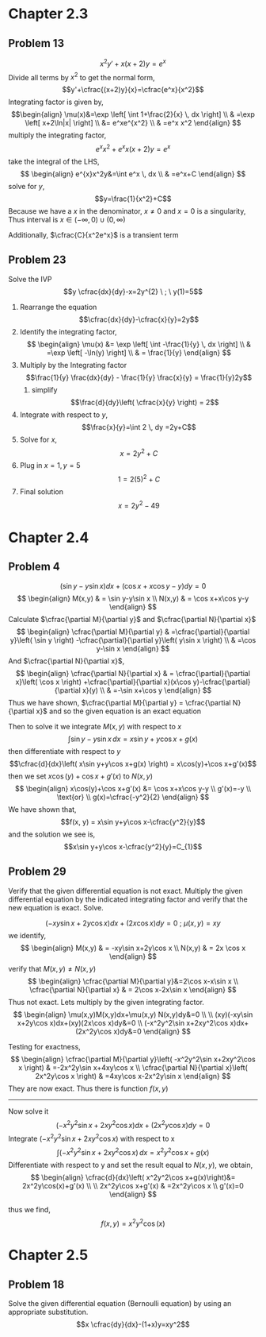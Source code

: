 # Chapter 2.3

## Problem 13
$$x^2y'+x(x+2)y=e^x$$
Divide all terms by $x^2$ to get the normal form,
$$y'+\cfrac{(x+2)y}{x}=\cfrac{e^x}{x^2}$$
Integrating factor is given by,
$$\begin{align}
\mu(x)&=\exp \left[ \int 1+\frac{2}{x} \, dx  \right] \\
 & =\exp \left[ x+2\ln|x| \right] \\
&= e^xe^{x^2} \\
 & =e^x x^2
\end{align} $$
multiply the integrating factor,
$$e^{x}x^2+e^{x}x(x+2)y=e^x$$
take the integral of the LHS,
$$
\begin{align}
e^{x}x^2y&=\int e^x \, dx  \\
 & =e^x+C
\end{align}
$$
solve for $y$,
$$y=\frac{1}{x^2}+C$$
Because we have a $x$ in the denominator, $x\neq 0$ and $x=0$ is a singularity,
Thus interval is $x \in(-\infty,0)\cup(0,\infty)$

Additionally, $\cfrac{C}{x^2e^x}$ is a transient term

## Problem 23
Solve the IVP 
$$y \cfrac{dx}{dy}-x=2y^{2} \ ; \ y(1)=5$$
1. Rearrange the equation
$$\cfrac{dx}{dy}-\cfrac{x}{y}=2y$$
2. Identify the integrating factor,
$$
\begin{align}
\mu(x) &= \exp \left[ \int -\frac{1}{y} \, dx  \right]  \\
 & =\exp \left[ -\ln(y) \right] \\
 & = \frac{1}{y} 
\end{align}
$$
3. Multiply by the Integrating factor
$$\frac{1}{y} \frac{dx}{dy} - \frac{1}{y} \frac{x}{y} = \frac{1}{y}2y$$
	1. simplify
$$\frac{d}{dy}\left( \cfrac{x}{y} \right) = 2$$
4. Integrate with respect to $y$,
$$\frac{x}{y}=\int 2 \, dy =2y+C$$
5. Solve for $x$,
$$x=2y^2+C$$
6. Plug in $x=1, y=5$
$$1=2(5)^2+C$$
7. Final solution
$$x = 2y^2-49$$
# Chapter 2.4
## Problem 4
$$(\sin y-y\sin x)dx+(\cos x+x\cos y-y)dy=0$$
$$
\begin{align}
M(x,y) & = \sin y-y\sin x \\
N(x,y)  &  = \cos x+x\cos y-y
\end{align}
$$
  Calculate $\cfrac{\partial M}{\partial y}$ and $\cfrac{\partial N}{\partial x}$ 
  $$
  \begin{align}
\cfrac{\partial M}{\partial y} & =\cfrac{\partial}{\partial y}\left( \sin y \right) -\cfrac{\partial}{\partial y}\left( y\sin x \right) \\
 & =\cos y-\sin x 
\end{align}
$$
And $\cfrac{\partial N}{\partial x}$,
$$
\begin{align}
\cfrac{\partial N}{\partial x} & = \cfrac{\partial}{\partial x}\left( \cos x \right) +\cfrac{\partial}{\partial x}(x\cos y)-\cfrac{\partial}{\partial x}(y) \\
 & =-\sin x+\cos y
\end{align}
$$
Thus we have shown, $\cfrac{\partial M}{\partial y} = \cfrac{\partial N}{\partial x}$ and so the given equation is an exact equation

Then to solve it we integrate $M(x,y)$ with respect to $x$
$$\int \sin y-y\sin x \, dx = x\sin y+y \cos x+g(x)$$
then differentiate with respect to $y$
$$\cfrac{d}{dx}\left( x\sin y+y\cos x+g(x) \right) = x\cos(y)+\cos x+g'(x)$$
then we set $x\cos(y)+\cos x+g'(x)$ to $N(x,y)$
$$
\begin{align}
x\cos(y)+\cos x+g'(x) &= \cos x+x\cos y-y \\
g'(x)=-y \\
\text{or} \\
g(x)=\cfrac{-y^2}{2}
\end{align}
$$
We have shown that,
$$f(x, y) = x\sin y+y\cos x-\cfrac{y^2}{y}$$
and the solution we see is,
$$x\sin y+y\cos x-\cfrac{y^2}{y}=C_{1}$$
## Problem 29
Verify that the given differential equation is not exact. Multiply the given differential equation by the indicated integrating factor and verify that the new equation is exact. Solve.

$$(-xy\sin x+2y\cos x)dx+(2x\cos x)dy=0 \ ; \ \mu(x, y)=xy$$
we identify,
$$
\begin{align}
M(x,y) & = -xy\sin x+2y\cos x \\
N(x,y) & = 2x \cos x
\end{align}
$$
verify that $M(x,y)\neq N(x,y)$
$$
\begin{align}
\cfrac{\partial M}{\partial y}&=2\cos x-x\sin x \\
\cfrac{\partial N}{\partial x} & = 2\cos x-2x\sin x
\end{align}
$$
Thus not exact.
Lets multiply by the given integrating factor.
$$
\begin{align}
\mu(x,y)M(x,y)dx+\mu(x,y) N(x,y)dy&=0 \\
 \\
(xy)(-xy\sin x+2y\cos x)dx+(xy)(2x\cos x)dy&=0 \\
(-x^2y^2\sin x+2xy^2\cos x)dx+(2x^2y\cos x)dy&=0
\end{align}
$$

Testing for exactness,
$$
\begin{align}
\cfrac{\partial M}{\partial y}\left( -x^2y^2\sin x+2xy^2\cos x \right)  & =-2x^2y\sin x+4xy\cos x \\
\cfrac{\partial N}{\partial x}\left( 2x^2y\cos x \right) & =4xy\cos x-2x^2y\sin x 
\end{align}
$$
They are now exact. Thus there is function $f(x,y)$
***
Now solve it
$$(-x^2y^2\sin x+2xy^2\cos x)dx+(2x^2y\cos x)dy=0$$
Integrate $(-x^2y^2\sin x+2xy^2\cos x)$ with respect to x
$$
\int (-x^2y^2\sin x+2xy^2\cos x) \, dx =x^2y^2\cos x+g(x)
$$
Differentiate with respect to y and set the result equal to $N(x,y)$, we obtain, 
$$
\begin{align}
\cfrac{d}{dx}\left( x^2y^2\cos x+g(x)\right)&= 2x^2y\cos(x)+g'(x) \\
 \\
2x^2y\cos x+g'(x) & =2x^2y\cos x \\
g'(x)=0
\end{align}
$$

thus we find, 
$$f(x,y) = x^2y^2\cos(x)$$
# Chapter 2.5

## Problem 18
Solve the given differential equation (Bernoulli equation) by using an appropriate substitution.
$$x \cfrac{dy}{dx}-(1+x)y=xy^2$$
